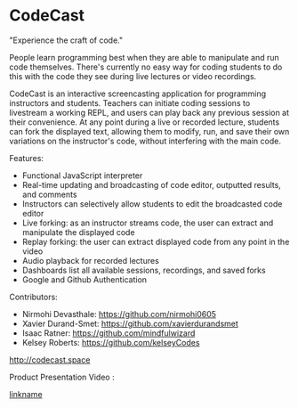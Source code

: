 
# CodeCast

"Experience the craft of code."

People learn programming best when they are able to manipulate and run code themselves. There's currently no easy way for coding students to do this with the code they see during live lectures or video recordings.

CodeCast is an interactive screencasting application for programming instructors and students.
Teachers can initiate coding sessions to livestream a working REPL, and users can play back any previous session at their convenience. At any point during a live or recorded lecture, students can fork the displayed text, allowing them to modify, run, and save their own variations on the instructor's code, without interfering with the main code.

Features:

* Functional JavaScript interpreter
* Real-time updating and broadcasting of code editor, outputted results, and comments
* Instructors can selectively allow students to edit the broadcasted code editor
* Live forking: as an instructor streams code, the user can extract and manipulate the displayed code
* Replay forking: the user can extract displayed code from any point in the video
* Audio playback for recorded lectures
* Dashboards list all available sessions, recordings, and saved forks
* Google and Github Authentication

Contributors:

* Nirmohi Devasthale: https://github.com/nirmohi0605
* Xavier Durand-Smet: https://github.com/xavierdurandsmet
* Isaac Ratner: https://github.com/mindfulwizard
* Kelsey Roberts: https://github.com/kelseyCodes

http://codecast.space

Product Presentation Video :

[linkname](https://www.youtube.com/watch?v=9A6Wp0nWl08)